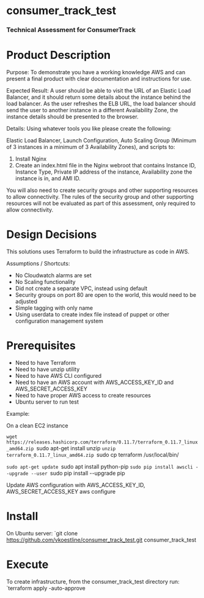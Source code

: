 # consumer_track_test
### Technical Assessment for ConsumerTrack

# Product Description

Purpose: To demonstrate you have a working knowledge AWS and can present a final product
with clear documentation and instructions for use.

Expected Result: A user should be able to visit the URL of an Elastic Load Balancer, and it
should return some details about the instance behind the load balancer. As the user refreshes
the ELB URL, the load balancer should send the user to another instance in a different
Availability Zone, the instance details should be presented to the browser.

Details:
Using whatever tools you like please create the following:

Elastic Load Balancer, Launch Configuration, Auto Scaling Group (Minimum of 3 instances in a minimum of 3 Availability Zones), and scripts to:

1. Install Nginx
2. Create an index.html file in the Nginx webroot that contains Instance ID, Instance Type, Private IP address of the instance, Availability zone the instance is in, and AMI ID.

You will also need to create security groups and other supporting resources to allow
connectivity. The rules of the security group and other supporting resources will not be
evaluated as part of this assessment, only required to allow connectivity.

# Design Decisions

This solutions uses Terraform to build the infrastructure as code in AWS.  

Assumptions / Shortcuts:
- No Cloudwatch alarms are set
- No Scaling functionality 
- Did not create a separate VPC, instead using default
- Security groups on port 80 are open to the world, this would need to be adjusted
- Simple tagging with only name 
- Using userdata to create index file instead of puppet or other configuration management system


# Prerequisites
- Need to have Terraform
- Need to have unzip utility 
- Need to have AWS CLI configured 
- Need to have an AWS account with AWS_ACCESS_KEY_ID and AWS_SECRET_ACCESS_KEY 
- Need to have proper AWS access to create resources 
- Ubuntu server to run test

Example:

On a clean EC2 instance
 
`wget https://releases.hashicorp.com/terraform/0.11.7/terraform_0.11.7_linux_amd64.zip
`sudo apt-get install unzip
`unzip terraform_0.11.7_linux_amd64.zip
`sudo cp terraform /usr/local/bin/

`sudo apt-get update
`sudo apt install python-pip
`sudo pip install awscli --upgrade --user
`sudo pip install --upgrade pip

Update AWS configuration with AWS_ACCESS_KEY_ID, AWS_SECRET_ACCESS_KEY
aws configure

# Install 

On Ubuntu server:
`git clone https://github.com/vkoestline/consumer_track_test.git consumer_track_test

# Execute

To create infrastructure, from the consumer_track_test directory run:
`terraform apply -auto-approve 


